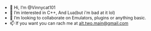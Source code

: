 - 👋 Hi, I’m @Vinnycat101
- 👀 I’m interested in C++, And Lua(but i'm bad at it lol)
- 💞️ I’m looking to collaborate on Emulators, plugins or anything basic.
- 📫 If you want you can rach me at alt.two.main@gmail.com

<!---
Vinnycat101/Vinnycat101 is a ✨ special ✨ repository because its `README.md` (this file) appears on your GitHub profile.
You can click the Preview link to take a look at your changes.
--->
